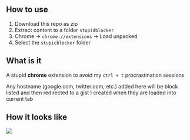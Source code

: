 ## How to use

1. Download this repo as zip
2. Extract content to a folder `stupidblocker`
3. Chrome -> `chrome://extensions` -> Load unpacked
4. Select the `stupicblocker` folder

## What is it

A stupid **chrome** extension to avoid my `ctrl + t` procrastination sessions

Any hostname (google.com, twitter.com, etc.) added here will be block listed and then redirected to a gist I created when they are loaded into current tab

## How it looks like

<kbd>
  <img src="https://user-images.githubusercontent.com/51419598/163733683-cb20e9f3-dc8b-496d-9057-084a7b13be76.png" />
</kbd>
